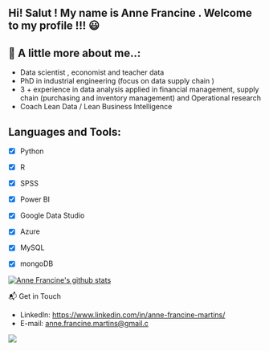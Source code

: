  ## Hi! Salut !  My name is Anne Francine . Welcome to my profile !!! :smiley: 
 
 ## 💬 A little more about me..:

- Data scientist , economist and teacher data 
- PhD in  industrial engineering (focus on data supply chain )
- 3 + experience  in data analysis applied in financial management, supply chain (purchasing and inventory management) and Operational research
- Coach Lean Data / Lean Business Intelligence 

## Languages and Tools:

- [x] Python 
- [x] R  
- [x] SPSS 
- [x] Power BI
- [x] Google Data Studio
- [x] Azure 
- [x] MySQL
- [x] mongoDB 

 
[![Anne Francine's github stats](https://github-readme-stats.vercel.app/api?username=annefrancine)](https://github.com/annefrancine/github-readme-stats)


📬 Get in Touch

- LinkedIn: https://www.linkedin.com/in/anne-francine-martins/
- E-mail: anne.francine.martins@gmail.c

<img src="https://miro.medium.com/max/500/0*VV3Nmxgv3KX4sLhr.gif" />



